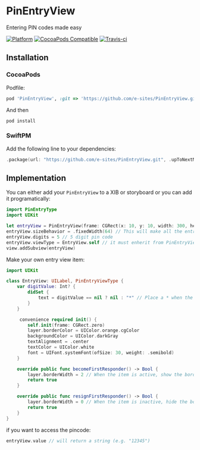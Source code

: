 # PinEntryView

Entering PIN codes made easy

[![Platform](https://img.shields.io/cocoapods/p/PinEntryView.svg?style=flat)](http://cocoadocs.org/docsets/PinEntryView)
[![CocoaPods Compatible](https://img.shields.io/cocoapods/v/PinEntryView.svg)](http://cocoadocs.org/docsets/PinEntryView)
[![Travis-ci](https://travis-ci.org/e-sites/PinEntryView.svg?branch=master&001)](https://travis-ci.org/e-sites/PinEntryView)


## Installation

### CocoaPods

Podfile:

```ruby
pod 'PinEntryView', :git => 'https://github.com/e-sites/PinEntryView.git'
```

And then

```
pod install
```

### SwiftPM

Add the following line to your dependencies:

```swift
.package(url: "https://github.com/e-sites/PinEntryView.git", .upToNextMajor(from: "1.0.0"))
```


## Implementation

You can either add your `PinEntryView` to a XIB or storyboard or you can add it programatically:

```swift
import PinEntryType
import UIKit

let entryView = PinEntryView(frame: CGRect(x: 10, y: 10, width: 300, height: 64))
entryView.sizeBehavior = .fixedWidth(64) // This will make all the entries equal sized
entryView.digits = 5 // 5 digit pin code
entryView.viewType = EntryView.self // it must enherit from PinEntryViewType and UIView
view.addSubview(entryView)
```

Make your own entry view item:

```swift
import UIKit

class EntryView: UILabel, PinEntryViewType {
	var digitValue: Int? {
        didSet {
            text = digitValue == nil ? nil : "*" // Place a * when the digit is entered
        }
    }

     convenience required init() {
        self.init(frame: CGRect.zero)
        layer.borderColor = UIColor.orange.cgColor
        backgroundColor = UIColor.darkGray
        textAlignment = .center
        textColor = UIColor.white
        font = UIFont.systemFont(ofSize: 30, weight: .semibold)
    }

    override public func becomeFirstResponder() -> Bool {
        layer.borderWidth = 2 // When the item is active, show the border
        return true
    }

    override public func resignFirstResponder() -> Bool {
        layer.borderWidth = 0 // When the item is inactive, hide the border
        return true
    }
}

```

if you want to access the pincode:

```swift
entryView.value // will return a string (e.g. "12345")
```